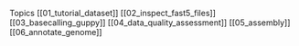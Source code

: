 Topics
[[01_tutorial_dataset]]
[[02_inspect_fast5_files]]
[[03_basecalling_guppy]]
[[04_data_quality_assessment]]
[[05_assembly]]
[[06_annotate_genome]]